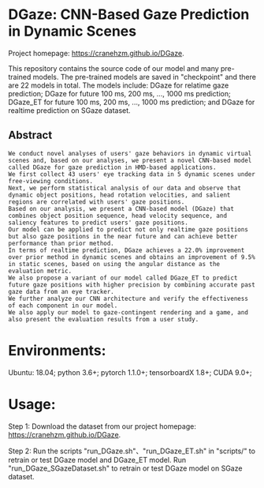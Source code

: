 # DGaze: CNN-Based Gaze Prediction in Dynamic Scenes
Project homepage: https://cranehzm.github.io/DGaze.


This repository contains the source code of our model and many pre-trained models.
The pre-trained models are saved in "checkpoint" and there are 22 models in total.
The models include: DGaze for relatime gaze prediction; DGaze for future 100 ms, 200 ms, ..., 1000 ms prediction; DGaze_ET for future 100 ms, 200 ms, ..., 1000 ms prediction; and DGaze for realtime prediction on SGaze dataset.


## Abstract
```
We conduct novel analyses of users' gaze behaviors in dynamic virtual scenes and, based on our analyses, we present a novel CNN-based model called DGaze for gaze prediction in HMD-based applications. 
We first collect 43 users' eye tracking data in 5 dynamic scenes under free-viewing conditions. 
Next, we perform statistical analysis of our data and observe that dynamic object positions, head rotation velocities, and salient regions are correlated with users' gaze positions. 
Based on our analysis, we present a CNN-based model (DGaze) that combines object position sequence, head velocity sequence, and saliency features to predict users' gaze positions. 
Our model can be applied to predict not only realtime gaze positions but also gaze positions in the near future and can achieve better performance than prior method. 
In terms of realtime prediction, DGaze achieves a 22.0% improvement over prior method in dynamic scenes and obtains an improvement of 9.5% in static scenes, based on using the angular distance as the evaluation metric. 
We also propose a variant of our model called DGaze_ET to predict future gaze positions with higher precision by combining accurate past gaze data from an eye tracker.
We further analyze our CNN architecture and verify the effectiveness of each component in our model. 
We also apply our model to gaze-contingent rendering and a game, and also present the evaluation results from a user study.
```	

# Environments:
Ubuntu: 18.04;
python 3.6+;
pytorch 1.1.0+;
tensorboardX 1.8+;
CUDA 9.0+;


# Usage:
Step 1: Download the dataset from our project homepage: https://cranehzm.github.io/DGaze.

Step 2: Run the scripts "run_DGaze.sh"、"run_DGaze_ET.sh" in "scripts/" to retrain or test DGaze model and DGaze_ET model.
		Run "run_DGaze_SGazeDataset.sh" to retrain or test DGaze model on SGaze dataset.

